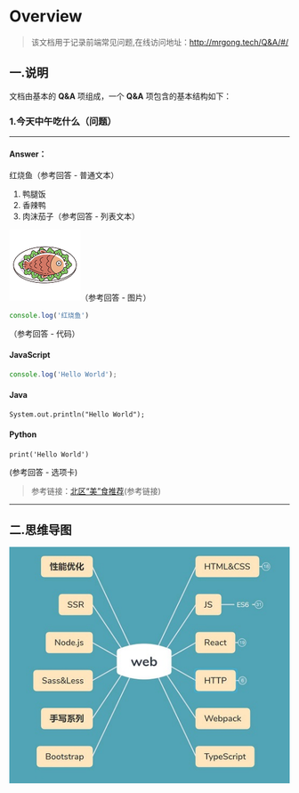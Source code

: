 # Overview

> 该文档用于记录前端常见问题,在线访问地址：http://mrgong.tech/Q&A/#/

## 一.说明

文档由基本的 **Q&A** 项组成，一个 **Q&A** 项包含的基本结构如下：

<!-- 问题用三级标题，答案用四级标题 -->
<!-- *****************COPY************************ -->
### 1.今天中午吃什么（问题）  

---

#### Answer：

红烧鱼（参考回答 - 普通文本）
1. 鸭腿饭
2. 香辣鸭
3. 肉沫茄子（参考回答 - 列表文本） 

![红烧鱼](imgs/fish.png)（参考回答 - 图片）  

```javascript
console.log('红烧鱼')
``` 
（参考回答 - 代码） 

<!-- tabs:start -->

#### **JavaScript**

```javascript
console.log('Hello World');
```

#### **Java**

```
System.out.println("Hello World");
```

#### **Python**

```
print('Hello World')
```

<!-- tabs:end -->
(参考回答 - 选项卡)

>   参考链接：[北区“美”食推荐](https://github.com/mrgong1997)(参考链接)
<!-- *****************COPY************************ -->
---

## 二.思维导图

![Overview](imgs/overview.jpg)


